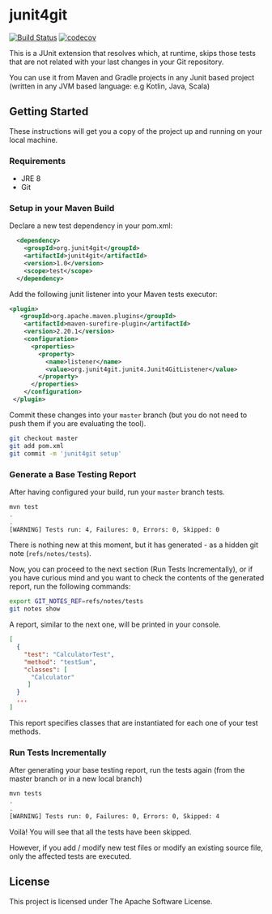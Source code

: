 junit4git
=========
[![Build Status](https://travis-ci.org/rpau/smart-testing.svg?branch=master)](https://travis-ci.org/rpau/smart-testing)
[![codecov](https://codecov.io/gh/rpau/smart-testing/branch/master/graph/badge.svg)](https://codecov.io/gh/rpau/smart-testing)

This is a JUnit extension that resolves which, at runtime,
skips those tests that are not related with your last changes in your
Git repository.

You can use it from Maven and Gradle projects in any Junit based
project (written in any JVM based language: e.g Kotlin, Java, Scala)

## Getting Started
These instructions will get you a copy of the project up and running on your local machine.

### Requirements

- JRE 8
- Git

### Setup in your Maven Build

Declare a new test dependency in your pom.xml:
```xml
  <dependency>
    <groupId>org.junit4git</groupId>
    <artifactId>junit4git</artifactId>
    <version>1.0</version>
    <scope>test</scope>
  </dependency>
```
Add the following junit listener into your Maven tests executor:

 ```xml
 <plugin>
    <groupId>org.apache.maven.plugins</groupId>
     <artifactId>maven-surefire-plugin</artifactId>
     <version>2.20.1</version>
     <configuration>
       <properties>
         <property>
           <name>listener</name>
           <value>org.junit4git.junit4.Junit4GitListener</value>
         </property>
       </properties>
     </configuration>
  </plugin>
 ```

Commit these changes into your `master` branch (but you do not need to push them if you are evaluating the tool).

```bash
git checkout master
git add pom.xml
git commit -m 'junit4git setup'
```
### Generate a Base Testing Report

After having configured your build, run your `master` branch tests. 

```bash
mvn test
.
.
[WARNING] Tests run: 4, Failures: 0, Errors: 0, Skipped: 0
```
There is nothing new at this moment, but it has generated - as a hidden git note 
(`refs/notes/tests`).

Now, you can proceed to the next section (Run Tests Incrementally), or if 
you have curious mind and you want to check the contents of the generated report, 
run the following commands:

```bash
export GIT_NOTES_REF=refs/notes/tests
git notes show
```
A report, similar to the next one, will be printed in your console.

```json
[
  {
    "test": "CalculatorTest",
    "method": "testSum",
    "classes": [
      "Calculator"
     ]
  }
  ...
]
```

This report specifies classes that are instantiated for each one 
of your test methods.

### Run Tests Incrementally

After generating your base testing report, run the tests again (from the master branch or in a new local branch)

```bash
mvn tests
.
.
[WARNING] Tests run: 0, Failures: 0, Errors: 0, Skipped: 4
```

Voilà! You will see that all the tests have been skipped. 

However, if you add / modify 
new test files or modify an existing source file, only the affected tests are executed.

## License

This project is licensed under The Apache Software License.
